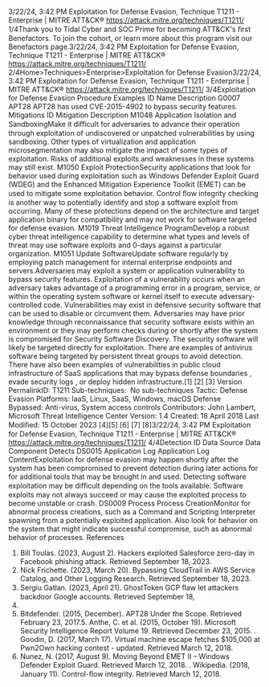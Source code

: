 3/22/24, 3:42 PM Exploitation for Defense Evasion, Technique T1211 - Enterprise | MITRE ATT&CK®
https://attack.mitre.org/techniques/T1211/ 1/4Thank you to Tidal Cyber and SOC Prime for becoming ATT&CK's ﬁrst Benefactors. To join the cohort, or learn more about this program visit our
Benefactors page.3/22/24, 3:42 PM Exploitation for Defense Evasion, Technique T1211 - Enterprise | MITRE ATT&CK®
https://attack.mitre.org/techniques/T1211/ 2/4Home>Techniques>Enterprise>Exploitation for Defense Evasion3/22/24, 3:42 PM Exploitation for Defense Evasion, Technique T1211 - Enterprise | MITRE ATT&CK®
https://attack.mitre.org/techniques/T1211/ 3/4Exploitation for Defense Evasion
Procedure Examples
ID Name Description
G0007 APT28 APT28 has used CVE-2015-4902 to bypass security features.
Mitigations
ID Mitigation Description
M1048 Application
Isolation and
SandboxingMake it diﬃcult for adversaries to advance their operation through exploitation of undiscovered or
unpatched vulnerabilities by using sandboxing. Other types of virtualization and application
microsegmentation may also mitigate the impact of some types of exploitation. Risks of additional
exploits and weaknesses in these systems may still exist. 
M1050 Exploit
ProtectionSecurity applications that look for behavior used during exploitation such as Windows Defender Exploit
Guard (WDEG) and the Enhanced Mitigation Experience Toolkit (EMET) can be used to mitigate some
exploitation behavior. Control ﬂow integrity checking is another way to potentially identify and stop a
software exploit from occurring. Many of these protections depend on the architecture and target
application binary for compatibility and may not work for software targeted for defense evasion.
M1019 Threat
Intelligence
ProgramDevelop a robust cyber threat intelligence capability to determine what types and levels of threat may use
software exploits and 0-days against a particular organization.
M1051 Update
SoftwareUpdate software regularly by employing patch management for internal enterprise endpoints and servers.Adversaries may exploit a system or application vulnerability to bypass security features. Exploitation of a vulnerability occurs when an
adversary takes advantage of a programming error in a program, service, or within the operating system software or kernel itself to execute
adversary-controlled code. Vulnerabilities may exist in defensive security software that can be used to disable or circumvent them.
Adversaries may have prior knowledge through reconnaissance that security software exists within an environment or they may perform
checks during or shortly after the system is compromised for Security Software Discovery. The security software will likely be targeted
directly for exploitation. There are examples of antivirus software being targeted by persistent threat groups to avoid detection.
There have also been examples of vulnerabilities in public cloud infrastructure of SaaS applications that may bypass defense boundaries ,
evade security logs , or deploy hidden infrastructure.[1]
[2] [3]
Version PermalinkID: T1211
Sub-techniques:  No sub-techniques
 
Tactic: Defense Evasion
 
Platforms: IaaS, Linux, SaaS, Windows, macOS
 
Defense Bypassed: Anti-virus, System access controls
Contributors: John Lambert, Microsoft Threat Intelligence Center
Version: 1.4
Created: 18 April 2018
Last Modiﬁed: 15 October 2023
[4][5]
[6]
[7]
[8]3/22/24, 3:42 PM Exploitation for Defense Evasion, Technique T1211 - Enterprise | MITRE ATT&CK®
https://attack.mitre.org/techniques/T1211/ 4/4Detection
ID Data Source Data Component Detects
DS0015 Application Log Application Log
ContentExploitation for defense evasion may happen shortly after the system has been
compromised to prevent detection during later actions for for additional tools that may
be brought in and used. Detecting software exploitation may be diﬃcult depending on
the tools available. Software exploits may not always succeed or may cause the
exploited process to become unstable or crash.
DS0009 Process Process
CreationMonitor for abnormal process creations, such as a Command and Scripting Interpreter
spawning from a potentially exploited application. Also look for behavior on the system
that might indicate successful compromise, such as abnormal behavior of processes.
References
1. Bill Toulas. (2023, August 2). Hackers exploited Salesforce
zero-day in Facebook phishing attack. Retrieved September
18, 2023.
2. Nick Frichette. (2023, March 20). Bypassing CloudTrail in AWS
Service Catalog, and Other Logging Research. Retrieved
September 18, 2023.
3. Sergiu Gatlan. (2023, April 21). GhostToken GCP ﬂaw let
attackers backdoor Google accounts. Retrieved September 18,
2023.
4. Bitdefender. (2015, December). APT28 Under the Scope.
Retrieved February 23, 2017.5. Anthe, C. et al. (2015, October 19). Microsoft Security
Intelligence Report Volume 19. Retrieved December 23, 2015.
 . Goodin, D. (2017, March 17). Virtual machine escape fetches
$105,000 at Pwn2Own hacking contest - updated. Retrieved
March 12, 2018.
7. Nunez, N. (2017, August 9). Moving Beyond EMET II –
Windows Defender Exploit Guard. Retrieved March 12, 2018.
 . Wikipedia. (2018, January 11). Control-ﬂow integrity. Retrieved
March 12, 2018.